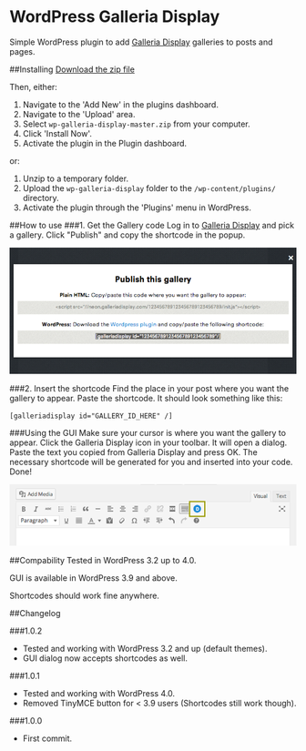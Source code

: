 WordPress Galleria Display
==========================

Simple WordPress plugin to add [Galleria Display](http://www.galleriadisplay.com) galleries to posts and pages.

##Installing
[Download the zip file](https://github.com/aino/wp-galleria-display/archive/master.zip)

Then, either:

1. Navigate to the 'Add New' in the plugins dashboard.
2. Navigate to the 'Upload' area.
3. Select `wp-galleria-display-master.zip` from your computer.
4. Click 'Install Now'.
5. Activate the plugin in the Plugin dashboard.

or:

1. Unzip to a temporary folder.
2. Upload the `wp-galleria-display` folder to the `/wp-content/plugins/` directory.
3. Activate the plugin through the 'Plugins' menu in WordPress.

##How to use
###1. Get the Gallery code
Log in to [Galleria Display](http://www.galleriadisplay.com) and pick a gallery. Click "Publish" and copy the shortcode in the popup.

![Screenshot: Getting the code](assets/screenshot-1.png?raw=true)

###2. Insert the shortcode
Find the place in your post where you want the gallery to appear. Paste the shortcode. It should look something like this:
```
[galleriadisplay id="GALLERY_ID_HERE" /]
```

###Using the GUI
Make sure your cursor is where you want the gallery to appear. Click the Galleria Display icon in your toolbar. It will open a dialog. Paste the text you copied from Galleria Display and press OK. The necessary shortcode will be generated for you and inserted into your code. Done!

![Screenshot: Finding the button](assets/screenshot-2.png?raw=true)



##Compability
Tested in WordPress 3.2 up to 4.0.

GUI is available in WordPress 3.9 and above.

Shortcodes should work fine anywhere.

##Changelog

###1.0.2
* Tested and working with WordPress 3.2 and up (default themes).
* GUI dialog now accepts shortcodes as well.

###1.0.1
* Tested and working with WordPress 4.0.
* Removed TinyMCE button for < 3.9 users (Shortcodes still work though).

###1.0.0
* First commit. 